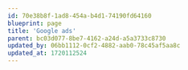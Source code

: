 ```yaml
---
id: 70e38b8f-1ad8-454a-b4d1-74190fd64160
blueprint: page
title: 'Google ads'
parent: bc03d077-8be7-4162-a24d-a5a3733c8730
updated_by: 06bb1112-0cf2-4882-aab0-78c45af5aa8c
updated_at: 1720112524
---
```

